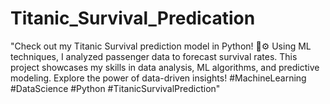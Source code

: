 # Titanic_Survival_Predication
"Check out my Titanic Survival prediction model in Python! 🚢⚙️ Using ML techniques, I analyzed passenger data to forecast survival rates. This project showcases my skills in data analysis, ML algorithms, and predictive modeling. Explore the power of data-driven insights! #MachineLearning #DataScience #Python #TitanicSurvivalPrediction"
